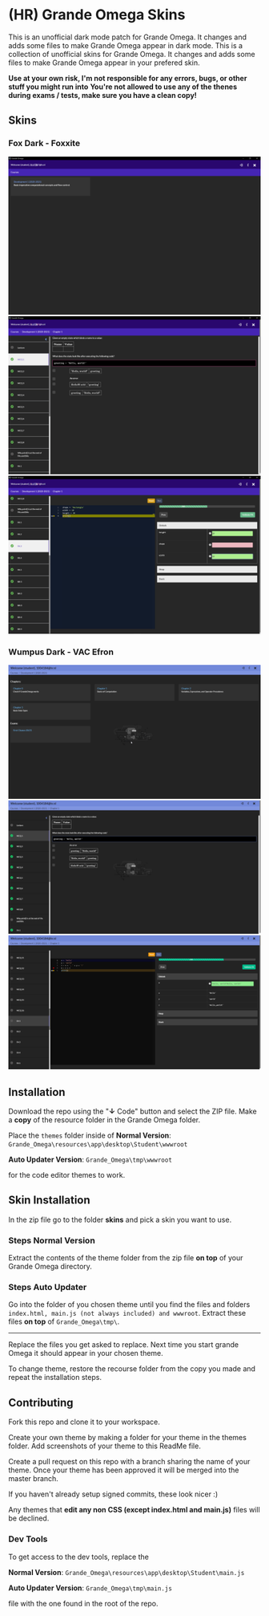 <!-- @format -->

# (HR) Grande Omega Skins

This is an unofficial dark mode patch for Grande Omega. It changes and adds some files to make Grande Omega appear in dark mode.
This is a collection of unofficial skins for Grande Omega. It changes and adds some files to make Grande Omega appear in your prefered skin.

**Use at your own risk, I'm not responsible for any errors, bugs, or other stuff you might run into**
**You're not allowed to use any of the thenes during exams / tests, make sure you have a clean copy!**

## Skins

### Fox Dark - Foxxite

![](skins/fox-dark/screenshots/1.png)
![](skins/fox-dark/screenshots/2.png)
![](skins/fox-dark/screenshots/3.png)

### Wumpus Dark - VAC Efron

![](skins/wumpus-dark/screenshots/1.gif)
![](skins/wumpus-dark/screenshots/2.png)
![](skins/wumpus-dark/screenshots/3.png)

## Installation

Download the repo using the "**↓** Code" button and select the ZIP file.
Make a **copy** of the resource folder in the Grande Omega folder.

Place the `themes` folder inside of
**Normal Version**: `Grande_Omega\resources\app\desktop\Student\wwwroot`

**Auto Updater Version**: `Grande_Omega\tmp\wwwroot`

for the code editor themes to work.

## Skin Installation

In the zip file go to the folder **skins** and pick a skin you want to use.

### Steps Normal Version

Extract the contents of the theme folder from the zip file **on top** of your Grande Omega directory.

### Steps Auto Updater

Go into the folder of you chosen theme until you find the files and folders `index.html, main.js (not always included) and wwwroot`.
Extract these files **on top** of `Grande_Omega\tmp\`.

---

Replace the files you get asked to replace.
Next time you start grande Omega it should appear in your chosen theme.

To change theme, restore the recourse folder from the copy you made and repeat the installation steps.

## Contributing

Fork this repo and clone it to your workspace.

Create your own theme by making a folder for your theme in the themes folder.
Add screenshots of your theme to this ReadMe file.

Create a pull request on this repo with a branch sharing the name of your theme.
Once your theme has been approved it will be merged into the master branch.

If you haven't already setup signed commits, these look nicer :)

Any themes that **edit any non CSS (except index.html and main.js)** files will be declined.

### Dev Tools

To get access to the dev tools, replace the

**Normal Version**: `Grande_Omega\resources\app\desktop\Student\main.js`

**Auto Updater Version**: `Grande_Omega\tmp\main.js`

file with the one found in the root of the repo.
